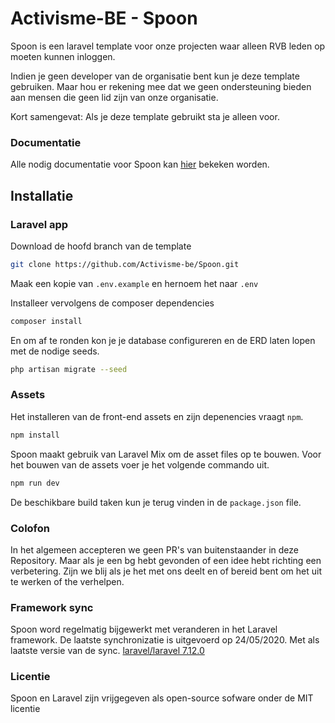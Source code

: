 # Activisme-BE - Spoon 

Spoon is een laravel template voor onze projecten waar alleen RVB leden op moeten kunnen inloggen. 

Indien je geen developer van de organisatie bent kun je deze template gebruiken. 
Maar hou er rekening mee dat we geen ondersteuning bieden aan mensen die geen lid zijn van onze organisatie. 

Kort samengevat: Als je deze template gebruikt sta je alleen voor. 

### Documentatie

Alle nodig documentatie voor Spoon kan [hier](https://activisme-be.github.io/Spoon-documentatie/) bekeken worden.

## Installatie 

### Laravel app

Download de hoofd branch van de template 

```bash 
git clone https://github.com/Activisme-be/Spoon.git
```
Maak een kopie van `.env.example` en hernoem het naar `.env`

Installeer vervolgens de composer dependencies 

```bash
composer install
```

En om af te ronden kon je je database configureren en de ERD laten lopen met de nodige seeds. 

```bash
php artisan migrate --seed
```

### Assets 

Het installeren van de front-end assets en zijn depenencies vraagt `npm`. 

```bash
npm install
```

Spoon maakt gebruik van Laravel Mix om de asset files op te bouwen. Voor het bouwen van de assets voer je het volgende commando uit. 

```bash
npm run dev
```

De beschikbare build taken kun je terug vinden in de `package.json` file.

### Colofon 
In het algemeen accepteren we geen PR's van buitenstaander in deze Repository.
Maar als je een bg hebt gevonden of een idee hebt richting een verbetering. 
Zijn we blij als je het met ons deelt en of bereid bent om het uit te werken of the verhelpen. 


### Framework sync

Spoon word regelmatig bijgewerkt met veranderen in het Laravel framework. 
De laatste synchronizatie is uitgevoerd op 24/05/2020. Met als laatste versie van de sync. [laravel/laravel 7.12.0](https://github.com/laravel/laravel/compare/v7.6.0...v7.12.0)

### Licentie 
Spoon en Laravel zijn vrijgegeven als open-source sofware onder de MIT licentie
